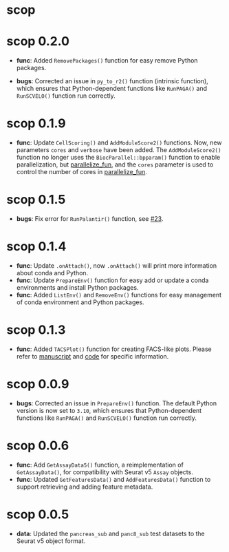 # scop

# scop 0.2.0

* **func**: Added `RemovePackages()` function for easy remove Python packages.

* **bugs**: Corrected an issue in `py_to_r2()` function (intrinsic function), which ensures that Python-dependent functions like `RunPAGA()` and `RunSCVELO()` function run correctly.

# scop 0.1.9

* **func**: Update `CellScoring()` and `AddModuleScore2()` functions. Now, new parameters `cores` and `verbose` have been added. The `AddModuleScore2()` function no longer uses the `BiocParallel::bpparam()` function to enable parallelization, but [parallelize_fun](https://mengxu98.github.io/thisutils/reference/parallelize_fun.html), and the `cores` parameter is used to control the number of cores in [parallelize_fun](https://mengxu98.github.io/thisutils/reference/parallelize_fun.html).

# scop 0.1.5

* **bugs**: Fix error for `RunPalantir()` function, see [#23](https://github.com/mengxu98/scop/issues/23).

# scop 0.1.4

* **func**: Update `.onAttach()`, now `.onAttach()` will print more information about conda and Python.
* **func**: Update `PrepareEnv()` function for easy add or update a conda environments and install Python packages.
* **func**: Added `ListEnv()` and `RemoveEnv()` functions for easy management of conda environment and Python packages.

# scop 0.1.3

* **func**: Added `TACSPlot()` function for creating FACS-like plots. Please refer to [manuscript](https://doi.org/10.1016/j.immuni.2018.04.015) and [code](https://github.com/maehrlab/thymusatlastools2/blob/f8b51ad684d56b2eeda780787eb9ad4ff3003eef/R/data_handling_seurat.R#L271) for specific information.

# scop 0.0.9

* **bugs**: Corrected an issue in `PrepareEnv()` function. The default Python version is now set to `3.10`, which ensures that Python-dependent functions like `RunPAGA()` and `RunSCVELO()` function run correctly.

# scop 0.0.6

* **func**: Add `GetAssayData5()` function, a reimplementation of `GetAssayData()`, for compatibility with Seurat v5 `Assay` objects.
* **func**: Updated `GetFeaturesData()` and `AddFeaturesData()` function to support retrieving and adding feature metadata.

# scop 0.0.5

* **data**: Updated the `pancreas_sub` and `panc8_sub` test datasets to the Seurat v5 object format.
